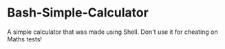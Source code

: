 # Bash-Simple-Calculator
A simple calculator that was made using Shell. Don't use it for cheating on Maths tests!
